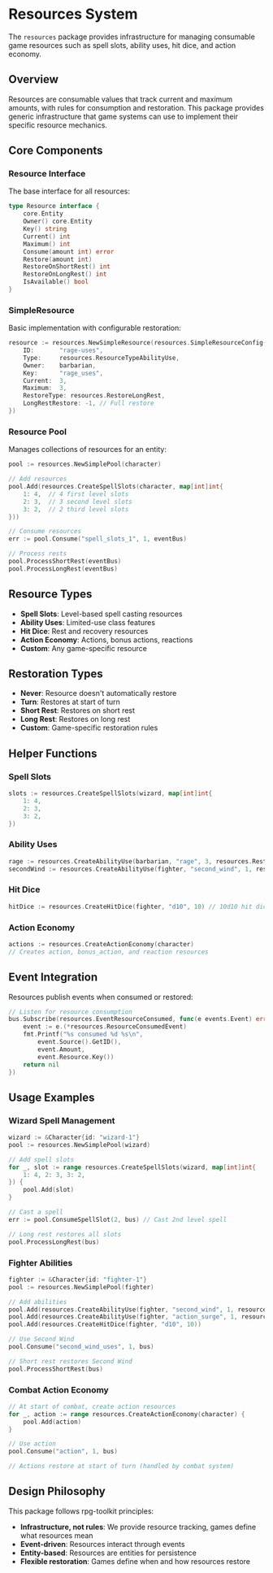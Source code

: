 # Resources System

The `resources` package provides infrastructure for managing consumable game resources such as spell slots, ability uses, hit dice, and action economy.

## Overview

Resources are consumable values that track current and maximum amounts, with rules for consumption and restoration. This package provides generic infrastructure that game systems can use to implement their specific resource mechanics.

## Core Components

### Resource Interface

The base interface for all resources:

```go
type Resource interface {
    core.Entity
    Owner() core.Entity
    Key() string
    Current() int
    Maximum() int
    Consume(amount int) error
    Restore(amount int)
    RestoreOnShortRest() int
    RestoreOnLongRest() int
    IsAvailable() bool
}
```

### SimpleResource

Basic implementation with configurable restoration:

```go
resource := resources.NewSimpleResource(resources.SimpleResourceConfig{
    ID:       "rage-uses",
    Type:     resources.ResourceTypeAbilityUse,
    Owner:    barbarian,
    Key:      "rage_uses",
    Current:  3,
    Maximum:  3,
    RestoreType: resources.RestoreLongRest,
    LongRestRestore: -1, // Full restore
})
```

### Resource Pool

Manages collections of resources for an entity:

```go
pool := resources.NewSimplePool(character)

// Add resources
pool.Add(resources.CreateSpellSlots(character, map[int]int{
    1: 4,  // 4 first level slots
    2: 3,  // 3 second level slots
    3: 2,  // 2 third level slots
}))

// Consume resources
err := pool.Consume("spell_slots_1", 1, eventBus)

// Process rests
pool.ProcessShortRest(eventBus)
pool.ProcessLongRest(eventBus)
```

## Resource Types

- **Spell Slots**: Level-based spell casting resources
- **Ability Uses**: Limited-use class features
- **Hit Dice**: Rest and recovery resources
- **Action Economy**: Actions, bonus actions, reactions
- **Custom**: Any game-specific resource

## Restoration Types

- **Never**: Resource doesn't automatically restore
- **Turn**: Restores at start of turn
- **Short Rest**: Restores on short rest
- **Long Rest**: Restores on long rest
- **Custom**: Game-specific restoration rules

## Helper Functions

### Spell Slots
```go
slots := resources.CreateSpellSlots(wizard, map[int]int{
    1: 4,
    2: 3,
    3: 2,
})
```

### Ability Uses
```go
rage := resources.CreateAbilityUse(barbarian, "rage", 3, resources.RestoreLongRest)
secondWind := resources.CreateAbilityUse(fighter, "second_wind", 1, resources.RestoreShortRest)
```

### Hit Dice
```go
hitDice := resources.CreateHitDice(fighter, "d10", 10) // 10d10 hit dice
```

### Action Economy
```go
actions := resources.CreateActionEconomy(character)
// Creates action, bonus_action, and reaction resources
```

## Event Integration

Resources publish events when consumed or restored:

```go
// Listen for resource consumption
bus.Subscribe(resources.EventResourceConsumed, func(e events.Event) error {
    event := e.(*resources.ResourceConsumedEvent)
    fmt.Printf("%s consumed %d %s\n", 
        event.Source().GetID(), 
        event.Amount, 
        event.Resource.Key())
    return nil
})
```

## Usage Examples

### Wizard Spell Management
```go
wizard := &Character{id: "wizard-1"}
pool := resources.NewSimplePool(wizard)

// Add spell slots
for _, slot := range resources.CreateSpellSlots(wizard, map[int]int{
    1: 4, 2: 3, 3: 2,
}) {
    pool.Add(slot)
}

// Cast a spell
err := pool.ConsumeSpellSlot(2, bus) // Cast 2nd level spell

// Long rest restores all slots
pool.ProcessLongRest(bus)
```

### Fighter Abilities
```go
fighter := &Character{id: "fighter-1"}
pool := resources.NewSimplePool(fighter)

// Add abilities
pool.Add(resources.CreateAbilityUse(fighter, "second_wind", 1, resources.RestoreShortRest))
pool.Add(resources.CreateAbilityUse(fighter, "action_surge", 1, resources.RestoreLongRest))
pool.Add(resources.CreateHitDice(fighter, "d10", 10))

// Use Second Wind
pool.Consume("second_wind_uses", 1, bus)

// Short rest restores Second Wind
pool.ProcessShortRest(bus)
```

### Combat Action Economy
```go
// At start of combat, create action resources
for _, action := range resources.CreateActionEconomy(character) {
    pool.Add(action)
}

// Use action
pool.Consume("action", 1, bus)

// Actions restore at start of turn (handled by combat system)
```

## Design Philosophy

This package follows rpg-toolkit principles:
- **Infrastructure, not rules**: We provide resource tracking, games define what resources mean
- **Event-driven**: Resources interact through events
- **Entity-based**: Resources are entities for persistence
- **Flexible restoration**: Games define when and how resources restore